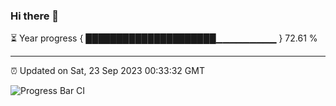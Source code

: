 ### Hi there 👋

⏳ Year progress { █████████████████████▁▁▁▁▁▁▁▁▁ } 72.61 %

---

⏰ Updated on Sat, 23 Sep 2023 00:33:32 GMT

![Progress Bar CI](https://github.com/Shyam-Makwana/GitHub-Actions-Demo/workflows/Progress%20Bar%20CI/badge.svg)
